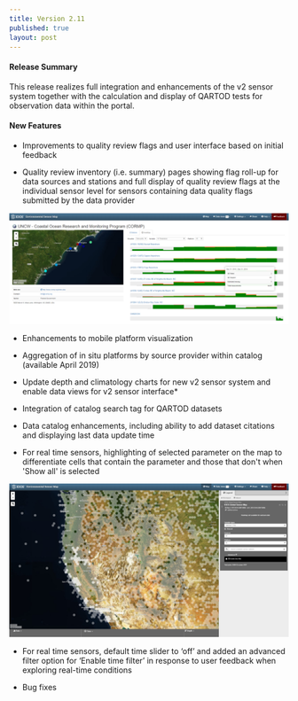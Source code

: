 ```yaml
---
title: Version 2.11
published: true
layout: post
---
```


#### Release Summary

This release realizes full integration and enhancements of the v2 sensor system together with the calculation and display of QARTOD tests for observation data within the portal. 


#### New Features

* Improvements to quality review flags and user interface based on initial feedback

* Quality review inventory (i.e. summary) pages showing flag roll-up for data sources and stations and full display of quality review flags at the individual sensor level for sensors containing data quality flags submitted by the data provider

<img src="/assets/images/release_notes/v2.11.1.png" class="img-responsive" width="600"/>

* Enhancements to mobile platform visualization

* Aggregation of in situ platforms by source provider within catalog (available April 2019)

* Update depth and climatology charts for new v2 sensor system and enable data views for v2 sensor interface*

* Integration of catalog search tag for QARTOD datasets

* Data catalog enhancements, including ability to add dataset citations and displaying last data update time

* For real time sensors, highlighting of selected parameter on the map to differentiate cells that contain the parameter and those that don't when 'Show all' is selected

<img src="/assets/images/release_notes/v2.11.2.png" class="img-responsive" width="600"/>

* For real time sensors, default time slider to ‘off’ and added an advanced filter option for ‘Enable time filter’ in response to user feedback when exploring real-time conditions

* Bug fixes




